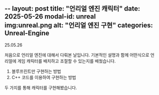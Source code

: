 --
layout: post
title: "언리얼 엔진 캐릭터"
date: 2025-05-26
modal-id: unreal         
img:unreal.png
alt: "언리얼 엔진 구현"
categories: Unreal-Engine
---

25.05.26

처음으로 언리얼 엔진에 대해서 다뤄본 날입니다. 
기본적인 설명과 함께 어떤식으로 언리얼에 게임 캐릭터를 배치하고 조절할 수 있는지를 배웠습니다.
1. 블루프린트만 구현하는 방법
2. C++ 코드를 이용하여 구현하는 방법

두 가지를 통해 캐릭터를 구현해봤습니다.
